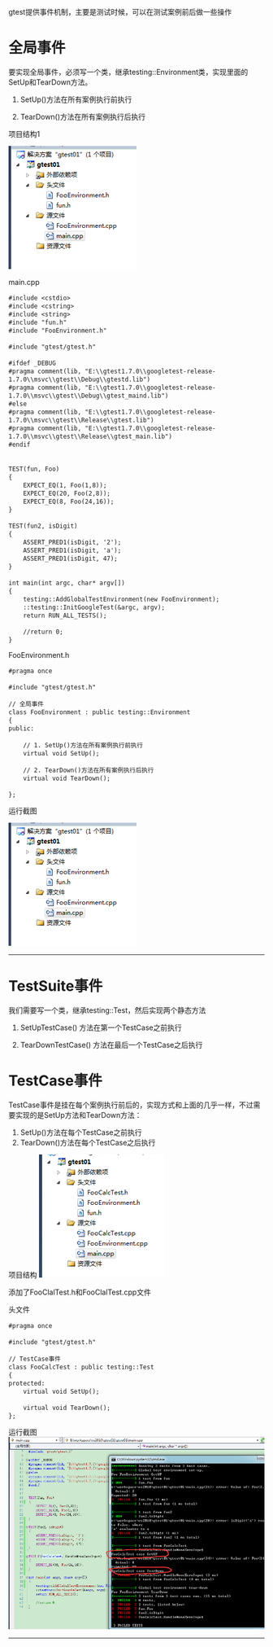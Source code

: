gtest提供事件机制，主要是测试时候，可以在测试案例前后做一些操作

# 全局事件
要实现全局事件，必须写一个类，继承testing::Environment类，实现里面的SetUp和TearDown方法。

1. SetUp()方法在所有案例执行前执行

2. TearDown()方法在所有案例执行后执行


项目结构1

![](./images/01.png)

main.cpp
```
#include <cstdio>
#include <cstring>
#include <string>
#include "fun.h"
#include "FooEnvironment.h"

#include "gtest/gtest.h"

#ifdef _DEBUG  
#pragma comment(lib, "E:\\gtest1.7.0\\googletest-release-1.7.0\\msvc\\gtest\\Debug\\gtestd.lib")  
#pragma comment(lib, "E:\\gtest1.7.0\\googletest-release-1.7.0\\msvc\\gtest\\Debug\\gtest_maind.lib")  
#else  
#pragma comment(lib, "E:\\gtest1.7.0\\googletest-release-1.7.0\\msvc\\gtest\\Release\\gtest.lib")  
#pragma comment(lib, "E:\\gtest1.7.0\\googletest-release-1.7.0\\msvc\\gtest\\Release\\gtest_main.lib")   
#endif


TEST(fun, Foo)  
{  
	EXPECT_EQ(1, Foo(1,8)); 
	EXPECT_EQ(20, Foo(2,8)); 
	EXPECT_EQ(8, Foo(24,16)); 
}

TEST(fun2, isDigit)  
{  
	ASSERT_PRED1(isDigit, '2');
	ASSERT_PRED1(isDigit, 'a');
	ASSERT_PRED1(isDigit, 47);
}

int main(int argc, char* argv[])
{
	testing::AddGlobalTestEnvironment(new FooEnvironment);
	::testing::InitGoogleTest(&argc, argv);  
	return RUN_ALL_TESTS();  

	//return 0;
}
```


FooEnvironment.h
```
#pragma once

#include "gtest/gtest.h"

// 全局事件
class FooEnvironment : public testing::Environment
{
public:

	// 1. SetUp()方法在所有案例执行前执行
	virtual void SetUp();

	// 2. TearDown()方法在所有案例执行后执行
	virtual void TearDown();

};

```

运行截图

![](./images/01.png)

---

# TestSuite事件

我们需要写一个类，继承testing::Test，然后实现两个静态方法

1. SetUpTestCase() 方法在第一个TestCase之前执行

2. TearDownTestCase() 方法在最后一个TestCase之后执行


# TestCase事件
TestCase事件是挂在每个案例执行前后的，实现方式和上面的几乎一样，不过需要实现的是SetUp方法和TearDown方法：

1. SetUp()方法在每个TestCase之前执行
2. TearDown()方法在每个TestCase之后执行


项目结构
![](./images/03.png)

添加了FooClalTest.h和FooClalTest.cpp文件

头文件
```
#pragma once

#include "gtest/gtest.h"

// TestCase事件
class FooCalcTest : public testing::Test
{
protected:
	virtual void SetUp();
	
	virtual void TearDown();
};

```


运行截图
![](./images/04.png)

---